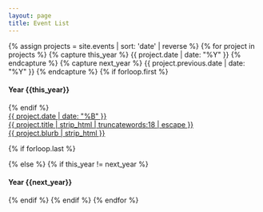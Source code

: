 ```yaml
---
layout: page
title: Event List
---
```

<!-- Html Elements for Search -->
<!-- <header class="post-header">
    <h1 class="section-title ">{{ page.title | escape }}</h1>
</header>  -->
<section class="project__section">
  {% assign projects = site.events | sort: 'date' | reverse %} 
  {% for project in projects %} 
  {% capture this_year %} {{ project.date  | date: "%Y" }} {% endcapture %} 
  {% capture next_year %} {{ project.previous.date | date: "%Y" }} {% endcapture %} 
  {% if forloop.first %}
  <div class="project__container">
  <h4 class="project__year" id="{{ this_year }}-ref">Year {{this_year}}</h4>
  <div class="project__list">
  {% endif %}
    <a class='project__item' href="{{ base }}{{ project.url | replace: ".html", "" }}">
        <div class='project__date'><time datetime="{{ project.date | date_to_xmlschema }}">{{ project.date  | date: "%B"  }}</time></div>
        <div class='project__title'>{{ project.title | strip_html | truncatewords:18 | escape  }}</div>
        <div class='project__excerpt'>{{ project.blurb | strip_html }} </div>
      </a>
        
  {% if forloop.last %}
  </div>
  </div><!--End of project__container-->
  {% else %} {% if this_year != next_year %}
  </div>
  </div><!--End of project__container-->
  <div class="project__container__next">
  <h4 class="project__year project__year__next" id="{{ next_year }}-ref">Year {{next_year}}</h4>
  <div class="project__list">
    {% endif %} 
    {% endif %} 
  {% endfor %}
</section>
